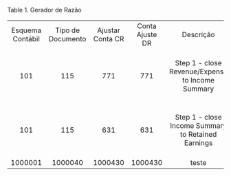 <div id="d255535e1" class="table">

<div class="table-title">

Table 1. Gerador de
Razão

</div>

<div class="table-contents">

|                  |                   |                  |                 |                                                    |             |                          |                  |                                                                                    |                                  |                    |
| :--------------: | :---------------: | :--------------: | :-------------: | :------------------------------------------------: | :---------: | :----------------------: | :--------------: | :--------------------------------------------------------------------------------: | :------------------------------: | :----------------: |
| Esquema Contábil | Tipo de Documento | Ajustar Conta CR | Conta Ajuste DR |                     Descrição                      | Gerar Razão | Categoria de Razão Geral | Gerador de Razão |                                  Comentário/Ajuda                                  |               Nome               | Tipo de Lançamento |
|       101        |        115        |       771        |       771       |  Step 1 - close Revenue/Expense to Income Summary  |      N      |           108            |      200000      |            Processing date start on 1900 - execute on adjustment period            | Year-End Closing Sample - step 1 |         A          |
|       101        |        115        |       631        |       631       | Step 1 - close Income Summary to Retained Earnings |      N      |           108            |      200001      | Executed on year-end - must be executed after -\> Year-End Closing Sample - step 1 | Year-End Closing Sample - step 2 |         A          |
|     1000001      |      1000040      |     1000430      |     1000430     |                       teste                        |      N      |                          |     5000000      |                                                                                    |              teste               |         C          |

</div>

</div>
